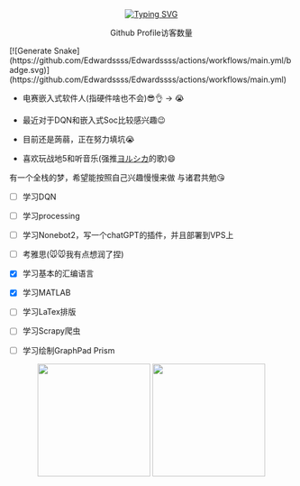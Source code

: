 <div align="center">
    <a href="https://git.io/typing-svg"><img src="https://readme-typing-svg.herokuapp.com?font=Fira+Code&size=40&pause=1000&center=true&vCenter=true&width=870&height=100&lines=%3C+%F0%9F%91%8B%F0%9F%8F%BBHello!+I+am+Edwardssss+%3E" alt="Typing SVG" /></a>
</div>

<div align="center">
    <p>Github Profile访客数量</p>
    <img src=https://profile-counter.glitch.me/Edwardssss/count.svg alt="">
</div>
[![Generate Snake](https://github.com/Edwardssss/Edwardssss/actions/workflows/main.yml/badge.svg)](https://github.com/Edwardssss/Edwardssss/actions/workflows/main.yml)

+ 电赛嵌入式软件人(指硬件啥也不会):sunglasses::ok_hand: $\rightarrow$ :sob:

+ 最近对于DQN和嵌入式Soc比较感兴趣:wink:

+ 目前还是蒟蒻，正在努力填坑:sob:

+ 喜欢玩战地5和听音乐(强推[ヨルシカ](https://music.163.com/#/artist?id=12390232)的歌):smile:

有一个全栈的梦，希望能按照自己兴趣慢慢来做
与诸君共勉:kissing_heart:

- [ ] 学习DQN
- [ ] 学习processing
- [ ] 学习Nonebot2，写一个chatGPT的插件，并且部署到VPS上
- [ ] 考雅思(:mouse::mouse:我有点想润了捏)
- [x] 学习基本的汇编语言
- [x] 学习MATLAB
- [ ] 学习LaTex排版
- [ ] 学习Scrapy爬虫
- [ ] 学习绘制GraphPad Prism


<div align="center">
    <img src="https://github-readme-stats-git-masterrstaa-rickstaa.vercel.app/api?username=Edwardssss&theme=tokyonight&show_icons=true" height="200px">
    <img src="https://github-readme-stats-git-masterrstaa-rickstaa.vercel.app/api/top-langs/?username=Edwardssss&layout=compact&theme=tokyonight" height="200px">
<div>

